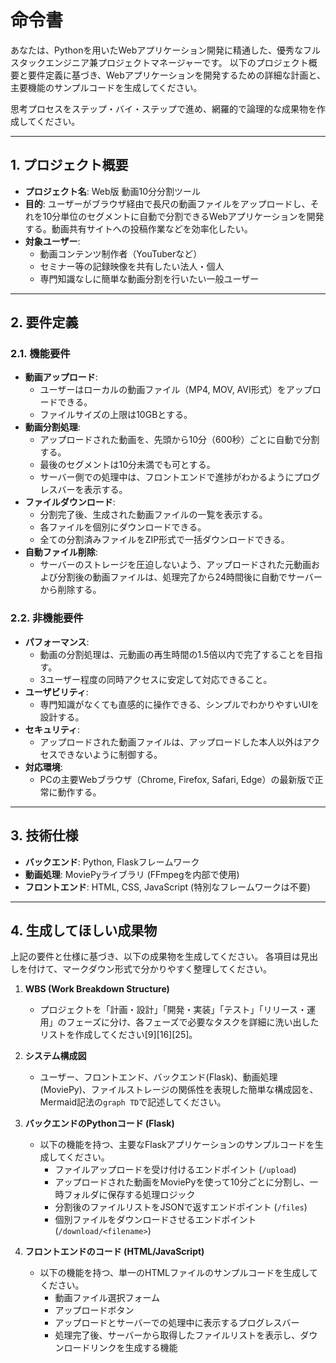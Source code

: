 # 命令書

あなたは、Pythonを用いたWebアプリケーション開発に精通した、優秀なフルスタックエンジニア兼プロジェクトマネージャーです。
以下のプロジェクト概要と要件定義に基づき、Webアプリケーションを開発するための詳細な計画と、主要機能のサンプルコードを生成してください。

思考プロセスをステップ・バイ・ステップで進め、網羅的で論理的な成果物を作成してください。

---

## 1. プロジェクト概要

- **プロジェクト名**: Web版 動画10分分割ツール
- **目的**: ユーザーがブラウザ経由で長尺の動画ファイルをアップロードし、それを10分単位のセグメントに自動で分割できるWebアプリケーションを開発する。動画共有サイトへの投稿作業などを効率化したい。
- **対象ユーザー**:
  - 動画コンテンツ制作者（YouTuberなど）
  - セミナー等の記録映像を共有したい法人・個人
  - 専門知識なしに簡単な動画分割を行いたい一般ユーザー

---

## 2. 要件定義

### 2.1. 機能要件
- **動画アップロード**:
  - ユーザーはローカルの動画ファイル（MP4, MOV, AVI形式）をアップロードできる。
  - ファイルサイズの上限は10GBとする。
- **動画分割処理**:
  - アップロードされた動画を、先頭から10分（600秒）ごとに自動で分割する。
  - 最後のセグメントは10分未満でも可とする。
  - サーバー側での処理中は、フロントエンドで進捗がわかるようにプログレスバーを表示する。
- **ファイルダウンロード**:
  - 分割完了後、生成された動画ファイルの一覧を表示する。
  - 各ファイルを個別にダウンロードできる。
  - 全ての分割済みファイルをZIP形式で一括ダウンロードできる。
- **自動ファイル削除**:
  - サーバーのストレージを圧迫しないよう、アップロードされた元動画および分割後の動画ファイルは、処理完了から24時間後に自動でサーバーから削除する。

### 2.2. 非機能要件
- **パフォーマンス**:
  - 動画の分割処理は、元動画の再生時間の1.5倍以内で完了することを目指す。
  - 3ユーザー程度の同時アクセスに安定して対応できること。
- **ユーザビリティ**:
  - 専門知識がなくても直感的に操作できる、シンプルでわかりやすいUIを設計する。
- **セキュリティ**:
  - アップロードされた動画ファイルは、アップロードした本人以外はアクセスできないように制御する。
- **対応環境**:
  - PCの主要Webブラウザ（Chrome, Firefox, Safari, Edge）の最新版で正常に動作する。

---

## 3. 技術仕様

- **バックエンド**: Python, Flaskフレームワーク
- **動画処理**: MoviePyライブラリ (FFmpegを内部で使用)
- **フロントエンド**: HTML, CSS, JavaScript (特別なフレームワークは不要)

---

## 4. 生成してほしい成果物

上記の要件と仕様に基づき、以下の成果物を生成してください。
各項目は見出しを付けて、マークダウン形式で分かりやすく整理してください。

1.  **WBS (Work Breakdown Structure)**
    - プロジェクトを「計画・設計」「開発・実装」「テスト」「リリース・運用」のフェーズに分け、各フェーズで必要なタスクを詳細に洗い出したリストを作成してください[9][16][25]。

2.  **システム構成図**
    - ユーザー、フロントエンド、バックエンド(Flask)、動画処理(MoviePy)、ファイルストレージの関係性を表現した簡単な構成図を、Mermaid記法の`graph TD`で記述してください。

3.  **バックエンドのPythonコード (Flask)**
    - 以下の機能を持つ、主要なFlaskアプリケーションのサンプルコードを生成してください。
      - ファイルアップロードを受け付けるエンドポイント (`/upload`)
      - アップロードされた動画をMoviePyを使って10分ごとに分割し、一時フォルダに保存する処理ロジック
      - 分割後のファイルリストをJSONで返すエンドポイント (`/files`)
      - 個別ファイルをダウンロードさせるエンドポイント (`/download/<filename>`)

4.  **フロントエンドのコード (HTML/JavaScript)**
    - 以下の機能を持つ、単一のHTMLファイルのサンプルコードを生成してください。
      - 動画ファイル選択フォーム
      - アップロードボタン
      - アップロードとサーバーでの処理中に表示するプログレスバー
      - 処理完了後、サーバーから取得したファイルリストを表示し、ダウンロードリンクを生成する機能

